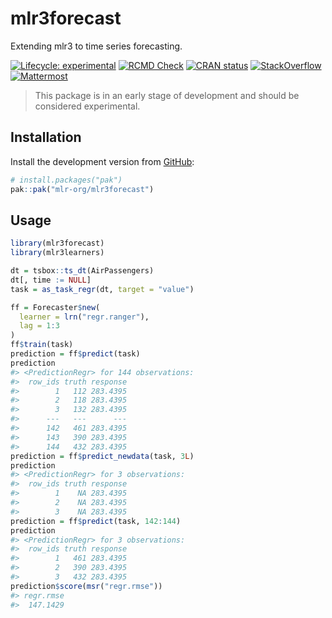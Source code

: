 
# mlr3forecast

Extending mlr3 to time series forecasting.

<!-- badges: start -->

[![Lifecycle:
experimental](https://img.shields.io/badge/lifecycle-experimental-orange.svg)](https://lifecycle.r-lib.org/articles/stages.html#experimental)
[![RCMD
Check](https://github.com/mlr-org/mlr3forecast/actions/workflows/rcmdcheck.yaml/badge.svg)](https://github.com/mlr-org/mlr3forecast/actions/workflows/rcmdcheck.yaml)
[![CRAN
status](https://www.r-pkg.org/badges/version/mlr3forecast)](https://CRAN.R-project.org/package=mlr3forecast)
[![StackOverflow](https://img.shields.io/badge/stackoverflow-mlr3-orange.svg)](https://stackoverflow.com/questions/tagged/mlr3)
[![Mattermost](https://img.shields.io/badge/chat-mattermost-orange.svg)](https://lmmisld-lmu-stats-slds.srv.mwn.de/mlr_invite/)
<!-- badges: end -->

> This package is in an early stage of development and should be
> considered experimental.

## Installation

Install the development version from [GitHub](https://github.com/):

``` r
# install.packages("pak")
pak::pak("mlr-org/mlr3forecast")
```

## Usage

``` r
library(mlr3forecast)
library(mlr3learners)

dt = tsbox::ts_dt(AirPassengers)
dt[, time := NULL]
task = as_task_regr(dt, target = "value")

ff = Forecaster$new(
  learner = lrn("regr.ranger"),
  lag = 1:3
)
ff$train(task)
prediction = ff$predict(task)
prediction
#> <PredictionRegr> for 144 observations:
#>  row_ids truth response
#>        1   112 283.4395
#>        2   118 283.4395
#>        3   132 283.4395
#>      ---   ---      ---
#>      142   461 283.4395
#>      143   390 283.4395
#>      144   432 283.4395
prediction = ff$predict_newdata(task, 3L)
prediction
#> <PredictionRegr> for 3 observations:
#>  row_ids truth response
#>        1    NA 283.4395
#>        2    NA 283.4395
#>        3    NA 283.4395
prediction = ff$predict(task, 142:144)
prediction
#> <PredictionRegr> for 3 observations:
#>  row_ids truth response
#>        1   461 283.4395
#>        2   390 283.4395
#>        3   432 283.4395
prediction$score(msr("regr.rmse"))
#> regr.rmse 
#>  147.1429
```
